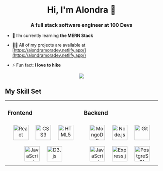 <h1 align="center">Hi, I'm Alondra 🌲</h1>
<h3 align="center">A full stack software engineer at 100 Devs</h3>

- 🌱 I’m currently learning **the MERN Stack**

- 👨‍💻 All of my projects are available at [https://alondramoradev.netlify.app/](https://alondramoradev.netlify.app/)

- ⚡ Fun fact: **I love to hike**

<div align="center">
 <img src="https://github-readme-streak-stats.herokuapp.com?user=alondramora&theme=dark&hide_border=true&date_format=M%20j%5B%2C%20Y%5D&ring=C1A08F&fire=9B94EA&currStreakLabel=9B94EA&stroke=C1C1C1">
</div>        

## My Skill Set

<table><tr><td valign="top" width="50%">

### Frontend

<div align="center">  
<img style="margin: 10px" src="svg-icons/react.svg" alt="React" height="50" />  
<img style="margin: 10px" src="svg-icons/CSS3.svg" alt="CSS3" height="50" />  
<img style="margin: 10px" src="svg-icons/HTML5.svg" alt="HTML5" height="50" />  
<img style="margin: 10px" src="svg-icons/javascript.svg" alt="JavaScript" height="50" />  
<img style="margin: 10px" src="svg-icons/D3js.svg" alt="D3.js" height="50" />  
</div>

</td><td valign="top" width="50%">

### Backend

<div align="center">  
<img style="margin: 10px" src="svg-icons/mongoDB.svg" alt="MongoDB" height="50" />  
<img style="margin: 10px" src="svg-icons/nodejs.svg" alt="Node.js" height="50" />  
<img style="margin: 10px" src="svg-icons/git.svg" alt="Git" height="50" />  
<img style="margin: 10px" src="svg-icons/javascript.svg" alt="JavaScript" height="50"/>  
<img style="margin: 10px" src="svg-icons/express.svg" alt="Express.js" height="50" />
<img style="margin: 10px" src="svg-icons/postgreSQL.svg" alt="PostgreSQL" height="50" />  
</div>

</td></tr></table>

<br/>
